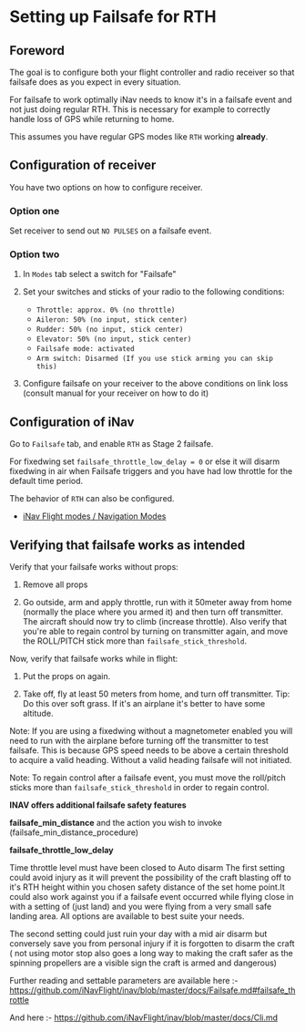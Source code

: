 # Setting up Failsafe for RTH

## Foreword

The goal is to configure both your flight controller and radio receiver so that failsafe does as you expect in every situation.

For failsafe to work optimally iNav needs to know it's in a failsafe event and not just doing regular RTH. This is necessary for example to correctly handle loss of GPS while returning to home.

This assumes you have regular GPS modes like `RTH` working **already**.

## Configuration of receiver

You have two options on how to configure receiver.

### Option one

Set receiver to send out `NO PULSES` on a failsafe event.

### Option two

1. In `Modes` tab select a switch for "Failsafe"

1. Set your switches and sticks of your radio to the following conditions:

    -  `Throttle: approx. 0% (no throttle)`
    -  `Aileron: 50% (no input, stick center)`
    -  `Rudder: 50% (no input, stick center)`
    -  `Elevator: 50% (no input, stick center)`
    -  `Failsafe mode: activated`
    -  `Arm switch: Disarmed (If you use stick arming you can skip this)`

1. Configure failsafe on your receiver to the above conditions on link loss (consult manual for your receiver on how to do it)

## Configuration of iNav

Go to `Failsafe` tab, and enable `RTH` as Stage 2 failsafe.

For fixedwing set `failsafe_throttle_low_delay = 0` or else it will disarm fixedwing in air when Failsafe triggers  and you have had low throttle for the default time period.

The behavior of `RTH` can also be configured.

 - [iNav Flight modes / Navigation Modes](/iNavFlight/inav/wiki/Navigation-modes#rth-altitude-control-modes)

## Verifying that failsafe works as intended

Verify that your failsafe works without props:

1. Remove all props

1. Go outside, arm and apply throttle, run with it 50meter away from home (normally the place where you armed it) and then turn off transmitter. The aircraft should now try to climb (increase throttle). Also verify that you're able to regain control by turning on transmitter again, and move the ROLL/PITCH stick more than `failsafe_stick_threshold`.

Now, verify that failsafe works while in flight:

1. Put the props on again.

1. Take off, fly at least 50 meters from home, and turn off transmitter. Tip: Do this over soft grass. If it's an airplane it's better to have some altitude.

Note: If you are using a fixedwing without a magnetometer enabled you will need to run with the airplane before turning off the transmitter to test failsafe. This is because GPS speed needs to be above a certain threshold to acquire a valid heading. Without a valid heading failsafe will not initiated.

Note: To regain control after a failsafe event, you must move the roll/pitch sticks more than `failsafe_stick_threshold` in order to regain control.

**INAV offers additional failsafe safety features**

**failsafe_min_distance** and the action you wish to invoke (failsafe_min_distance_procedure)

****failsafe_throttle_low_delay****

Time throttle level must have been closed  to Auto disarm 
The first setting could avoid injury as it will prevent the possibility of the craft blasting off to it's RTH height within you chosen safety distance of the set home point.It could also work against you if a failsafe event occurred while flying close in with a setting of (just land) and you were flying from a very small safe landing area. 
All options are available to best suite your needs.

The second setting could just ruin your day with a mid air disarm but conversely save you from personal injury if it is forgotten to disarm the craft
( not using motor stop also goes a long way to making the craft safer as the spinning propellers are a visible sign the craft is armed and dangerous)

Further reading and settable parameters are available here :-
https://github.com/iNavFlight/inav/blob/master/docs/Failsafe.md#failsafe_throttle

And here :-
https://github.com/iNavFlight/inav/blob/master/docs/Cli.md

